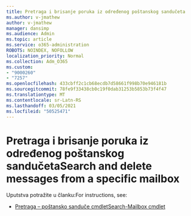 ```yaml
---
title: Pretraga i brisanje poruka iz određenog poštanskog sandučeta
ms.author: v-jmathew
author: v-jmathew
manager: dansimp
ms.audience: Admin
ms.topic: article
ms.service: o365-administration
ROBOTS: NOINDEX, NOFOLLOW
localization_priority: Normal
ms.collection: Adm_O365
ms.custom:
- "9000260"
- "7257"
ms.openlocfilehash: 433cbff2c1cb68ecdb7d58661f998b70e946181b
ms.sourcegitcommit: 78fe9f33438cb0c19f0dab31253b5853b73f4f47
ms.translationtype: MT
ms.contentlocale: sr-Latn-RS
ms.lasthandoff: 03/05/2021
ms.locfileid: "50525471"
---
```

# <a name="search-and-delete-messages-from-a-specific-mailbox"></a><span data-ttu-id="b5e90-102">Pretraga i brisanje poruka iz određenog poštanskog sandučeta</span><span class="sxs-lookup"><span data-stu-id="b5e90-102">Search and delete messages from a specific mailbox</span></span>

<span data-ttu-id="b5e90-103">Uputstva potražite u članku:</span><span class="sxs-lookup"><span data-stu-id="b5e90-103">For instructions, see:</span></span>

* [<span data-ttu-id="b5e90-104">Pretraga – poštansko sanduče cmdlet</span><span class="sxs-lookup"><span data-stu-id="b5e90-104">Search-Mailbox cmdlet</span></span>](https://docs.microsoft.com/powershell/module/exchange/mailboxes/search-mailbox)
